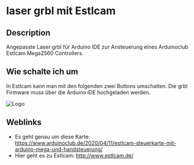 # laser grbl mit Estlcam

## Description
Angepasste Laser grbl für Arduino IDE zur Ansteuerung eines Arduinoclub Estlcam Mega2560 Controllers.

## Wie schalte ich um
In Estlcam kann man mit den folgenden zwei Buttons umschalten. Die grbl Firmware muss über die Arduino IDE hochgeladen werden.

![Logo](pics/screen1.jpg)


## Weblinks
- Es geht genau um diese Karte: https://www.arduinoclub.de/2020/04/11/estlcam-steuerkarte-mit-arduino-mega-und-handsteuerung/
- Hier geht es zu Estlcam: http://www.estlcam.de/

